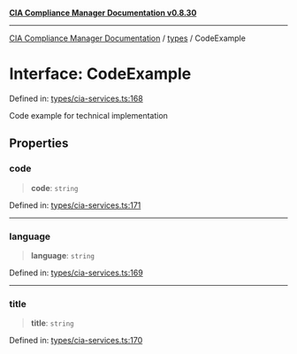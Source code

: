 [**CIA Compliance Manager Documentation v0.8.30**](../../README.md)

***

[CIA Compliance Manager Documentation](../../modules.md) / [types](../README.md) / CodeExample

# Interface: CodeExample

Defined in: [types/cia-services.ts:168](https://github.com/Hack23/cia-compliance-manager/blob/6afa716316469147e542039d136ec79ffdbd4ac9/src/types/cia-services.ts#L168)

Code example for technical implementation

## Properties

### code

> **code**: `string`

Defined in: [types/cia-services.ts:171](https://github.com/Hack23/cia-compliance-manager/blob/6afa716316469147e542039d136ec79ffdbd4ac9/src/types/cia-services.ts#L171)

***

### language

> **language**: `string`

Defined in: [types/cia-services.ts:169](https://github.com/Hack23/cia-compliance-manager/blob/6afa716316469147e542039d136ec79ffdbd4ac9/src/types/cia-services.ts#L169)

***

### title

> **title**: `string`

Defined in: [types/cia-services.ts:170](https://github.com/Hack23/cia-compliance-manager/blob/6afa716316469147e542039d136ec79ffdbd4ac9/src/types/cia-services.ts#L170)
